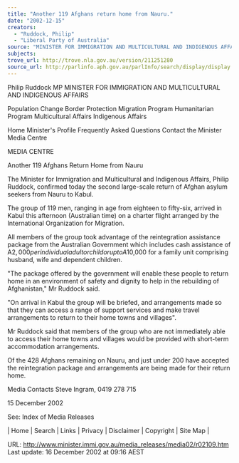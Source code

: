 ```yaml
---
title: "Another 119 Afghans return home from Nauru."
date: "2002-12-15"
creators:
  - "Ruddock, Philip"
  - "Liberal Party of Australia"
source: "MINISTER FOR IMMIGRATION AND MULTICULTURAL AND INDIGENOUS AFFAIRS"
subjects:
trove_url: http://trove.nla.gov.au/version/211251280
source_url: http://parlinfo.aph.gov.au/parlInfo/search/display/display.w3p;query=Id%3A%22media/pressrel/R1686%22
---
```


 Philip Ruddock MP  MINISTER FOR IMMIGRATION AND MULTICULTURAL AND INDIGENOUS  AFFAIRS

 Population Change Border Protection Migration Program Humanitarian Program Multicultural Affairs Indigenous Affairs

 Home Minister's Profile Frequently Asked Questions Contact the Minister Media Centre

 MEDIA CENTRE

 Another 119 Afghans Return Home from Nauru

 The Minister for Immigration and Multicultural and Indigenous Affairs, Philip Ruddock, confirmed today the second large-scale return of Afghan asylum seekers from Nauru to Kabul.

 The group of 119 men, ranging in age from eighteen to fifty-six, arrived in Kabul this afternoon (Australian time) on a charter  flight arranged by the International Organization for Migration.

 All members of the group took advantage of the reintegration assistance package from the Australian Government which  includes cash assistance of A$2,000 per individual adult or child or up to A$10,000 for a family unit comprising husband,  wife and dependent children.

 "The package offered by the government will enable these people to return home in an environment of safety and dignity to  help in the rebuilding of Afghanistan," Mr Ruddock said.

 "On arrival in Kabul the group will be briefed, and arrangements made so that they can access a range of support services and  make travel arrangements to return to their home towns and villages".

 Mr Ruddock said that members of the group who are not immediately able to access their home towns and villages would be  provided with short-term accommodation arrangements. 

 Of the 428 Afghans remaining on Nauru, and just under 200 have accepted the reintegration package and arrangements are  being made for their return home.

 Media Contacts Steve Ingram, 0419 278 715

 15 December 2002

 See: Index of Media Releases

 | Home | Search | Links | Privacy | Disclaimer | Copyright | Site Map |

 URL: http://www.minister.immi.gov.au/media_releases/media02/r02109.htm  Last update: 16 December 2002 at 09:16 AEST 





